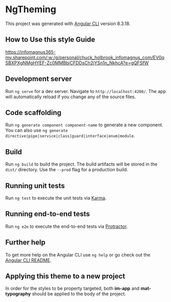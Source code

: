 # NgTheming

This project was generated with [Angular CLI](https://github.com/angular/angular-cli) version 8.3.18.

## How to Use this style Guide
https://infomagnus365-my.sharepoint.com/:w:/g/personal/chuck_holbrook_infomagnus_com/EV0qSBXPXgNMgHYEF-Zc0MMBbiCFDDsCh2jYSn1n_NkhcA?e=gQFSfW

## Development server

Run `ng serve` for a dev server. Navigate to `http://localhost:4200/`. The app will automatically reload if you change any of the source files.

## Code scaffolding

Run `ng generate component component-name` to generate a new component. You can also use `ng generate directive|pipe|service|class|guard|interface|enum|module`.

## Build

Run `ng build` to build the project. The build artifacts will be stored in the `dist/` directory. Use the `--prod` flag for a production build.

## Running unit tests

Run `ng test` to execute the unit tests via [Karma](https://karma-runner.github.io).

## Running end-to-end tests

Run `ng e2e` to execute the end-to-end tests via [Protractor](http://www.protractortest.org/).

## Further help

To get more help on the Angular CLI use `ng help` or go check out the [Angular CLI README](https://github.com/angular/angular-cli/blob/master/README.md).


## Applying this theme to a new project
In order for the styles to be property targeted, both **im-app** and **mat-typography** should be applied to the body of the project.